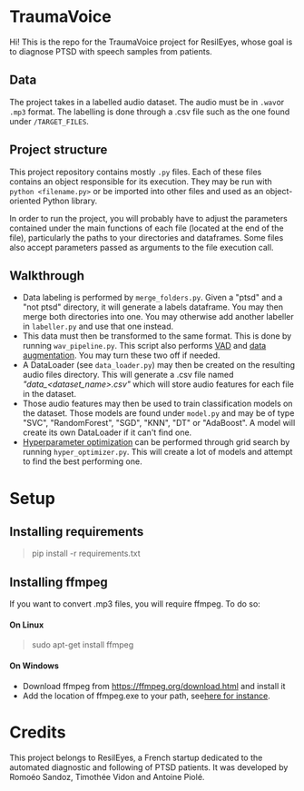# TraumaVoice
Hi! This is the repo for the TraumaVoice project for ResilEyes, whose goal is to diagnose PTSD with speech samples from patients.
## Data
The project takes in a labelled audio dataset. The audio must be in `.wav`or `.mp3` format. The labelling is done through a .csv file such as the one found under `/TARGET_FILES`. 

## Project structure
This project repository contains mostly `.py` files. 
Each of these files contains an object responsible for its execution. They may be run with `python <filename.py>` or be imported into other files and used as an object-oriented Python library.

In order to run the project, you will probably have to adjust the parameters contained under the main functions of each file (located at the end of the file), particularly the paths to your directories and dataframes. Some files also accept parameters passed as arguments to the file execution call.
## Walkthrough
- Data labeling is performed by `merge_folders.py`. Given a "ptsd" and a "not ptsd" directory, it will generate a labels dataframe. You may then merge both directories into one. You may otherwise add another labeller in `labeller.py` and use that one instead. 
- This data must then be transformed to the same format. This is done by running `wav_pipeline.py`. This script also performs [VAD](https://en.wikipedia.org/wiki/Voice_activity_detection) and [data augmentation](https://en.wikipedia.org/wiki/Data_augmentation). You may turn these two off if needed.
- A DataLoader (see `data_loader.py`) may then be created on the resulting audio files directory. This will generate a .csv file named *"data_<dataset_name>.csv"* which will store audio features for each file in the dataset.
- Those audio features may then be used to train classification models on the dataset. Those models are found under `model.py` and may be of type "SVC", "RandomForest", "SGD", "KNN", "DT" or "AdaBoost". A model will create its own DataLoader if it can't find one.
- [Hyperparameter optimization](https://en.wikipedia.org/wiki/Hyperparameter_optimization) can be performed through grid search by running `hyper_optimizer.py`. This will create a lot of models and attempt to find the best performing one.

# Setup
## Installing requirements
> pip install -r requirements.txt

## Installing ffmpeg
If you want to convert .mp3 files, you will require ffmpeg. To do so:
#### On Linux
> sudo apt-get install ffmpeg
#### On Windows
- Download ffmpeg from https://ffmpeg.org/download.html and install it
- Add the location of ffmpeg.exe to your path, see[here for instance](https://www.architectryan.com/2018/03/17/add-to-the-path-on-windows-10/).

# Credits
This project belongs to ResilEyes, a French startup dedicated to the automated diagnostic and following of PTSD patients. It was developed by Romoéo Sandoz, Timothée Vidon and Antoine Piolé.
